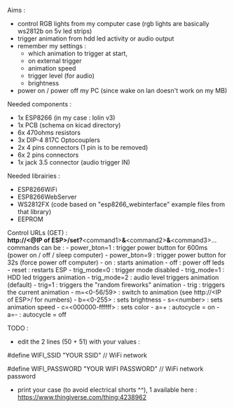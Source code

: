 Aims : 
- control RGB lights from my computer case (rgb lights are basically ws2812b on 5v led strips)
- trigger animation from hdd led activity or audio output
- remember my settings :
	- which animation to trigger at start, 
	- on external trigger
	- animation speed
	- trigger level (for audio)
	- brightness
- power on / power off my PC (since wake on lan doesn't work on my MB)

Needed components : 
- 1x ESP8266 (in my case : lolin v3)
- 1x PCB (schema on kicad directory)
- 6x 470ohms resistors
- 3x DIP-4 817C Optocouplers
- 2x 4 pins connectors (1 pin is to be removed)
- 6x 2 pins connectors
- 1x jack 3.5 connector (audio trigger IN)

Needed librairies : 
- ESP8266WiFi
- ESP8266WebServer
- WS2812FX (code based on "esp8266_webinterface" example files from that library)
- EEPROM

Control URLs (GET) : <br>
<b>http://&#60;@IP of ESP&#62;/set?</b>&#60;command1&#62;<b>&</b>&#60;command2&#62;<b>&</b>&#60;command3&#62;...<br>
commands can be :
	- power_bton=1		: trigger power button for 600ms (power on / off / sleep computer)
	- power_bton=9		: trigger power button for 32s (force power off computer)
	- on			: starts animation
	- off			: power off leds
	- reset			: restarts ESP
	- trig_mode=0  		: trigger mode disabled
	- trig_mode=1  		: HDD led triggers animation
	- trig_mode=2  		: audio level triggers animation (default)
	- trig=1		: triggers the "random fireworks" animation
	- trig			: triggers the current animation
	- m=&#60;0-56/59&#62;		: switch to animation (see http://&#60;IP of ESP&#62;/ for numbers)
	- b=&#60;0-255&#62;		: sets brightness
	- s=&#60;number&#62;		: sets animation speed
	- c=&#60;000000-ffffff&#62;	: sets color
	- a=+			: autocycle = on
	- a=-			: autocycle = off

TODO : 
- edit the 2 lines (50 + 51) with your values :

#define WIFI_SSID "YOUR SSID"     // WiFi network

#define WIFI_PASSWORD "YOUR WIFI PASSWORD" // WiFi network password

- print your case (to avoid electrical shorts ^^), 1 available here : https://www.thingiverse.com/thing:4238962
